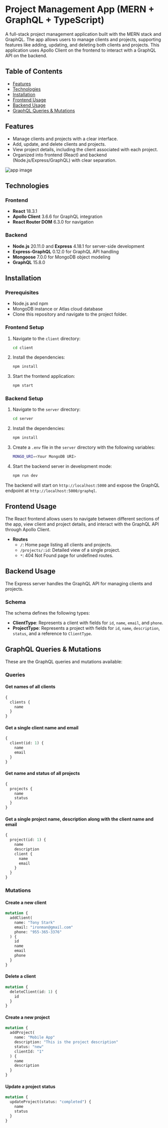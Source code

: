 # Project Management App (MERN + GraphQL + TypeScript)

A full-stack project management application built with the MERN stack and GraphQL. The app allows users to manage clients and projects, supporting features like adding, updating, and deleting both clients and projects. This application uses Apollo Client on the frontend to interact with a GraphQL API on the backend.

## Table of Contents

- [Features](#features)
- [Technologies](#technologies)
- [Installation](#installation)
- [Frontend Usage](#frontend-usage)
- [Backend Usage](#backend-usage)
- [GraphQL Queries & Mutations](#graphql-queries--mutations)

## Features

- Manage clients and projects with a clear interface.
- Add, update, and delete clients and projects.
- View project details, including the client associated with each project.
- Organized into frontend (React) and backend (Node.js/Express/GraphQL) with clear separation.

![app image](./assets/image.png)

## Technologies

### Frontend

- **React** 18.3.1
- **Apollo Client** 3.6.6 for GraphQL integration
- **React Router DOM** 6.3.0 for navigation

### Backend

- **Node.js** 20.11.0 and **Express** 4.18.1 for server-side development
- **Express-GraphQL** 0.12.0 for GraphQL API handling
- **Mongoose** 7.0.0 for MongoDB object modeling
- **GraphQL** 15.8.0

## Installation

### Prerequisites

- Node.js and npm
- MongoDB instance or Atlas cloud database
- Clone this repository and navigate to the project folder.

### Frontend Setup

1. Navigate to the `client` directory:

   ```bash
   cd client
   ```

2. Install the dependencies:

   ```bash
   npm install
   ```

3. Start the frontend application:

   ```bash
   npm start
   ```

### Backend Setup

1. Navigate to the `server` directory:

   ```bash
   cd server
   ```

2. Install the dependencies:

   ```bash
   npm install
   ```

3. Create a `.env` file in the `server` directory with the following variables:

   ```bash
   MONGO_URI=<Your MongoDB URI>
   ```

4. Start the backend server in development mode:

   ```bash
   npm run dev
   ```

The backend will start on `http://localhost:5000` and expose the GraphQL endpoint at `http://localhost:5000/graphql`.

## Frontend Usage

The React frontend allows users to navigate between different sections of the app, view client and project details, and interact with the GraphQL API through Apollo Client.

- **Routes**
  - `/`: Home page listing all clients and projects.
  - `/projects/:id`: Detailed view of a single project.
  - `*`: 404 Not Found page for undefined routes.

## Backend Usage

The Express server handles the GraphQL API for managing clients and projects.

### Schema

The schema defines the following types:

- **ClientType**: Represents a client with fields for `id`, `name`, `email`, and `phone`.
- **ProjectType**: Represents a project with fields for `id`, `name`, `description`, `status`, and a reference to `ClientType`.

## GraphQL Queries & Mutations

These are the GraphQL queries and mutations available:

### Queries

#### Get names of all clients

```graphql
{
  clients {
    name
  }
}
```

#### Get a single client name and email

```graphql
{
  client(id: 1) {
    name
    email
  }
}
```

#### Get name and status of all projects

```graphql
{
  projects {
    name
    status
  }
}
```

#### Get a single project name, description along with the client name and email

```graphql
{
  project(id: 1) {
    name
    description
    client {
      name
      email
    }
  }
}
```

### Mutations

#### Create a new client

```graphql
mutation {
  addClient(
    name: "Tony Stark"
    email: "ironman@gmail.com"
    phone: "955-365-3376"
  ) {
    id
    name
    email
    phone
  }
}
```

#### Delete a client

```graphql
mutation {
  deleteClient(id: 1) {
    id
  }
}
```

#### Create a new project

```graphql
mutation {
  addProject(
    name: "Mobile App"
    description: "This is the project description"
    status: "new"
    clientId: "1"
  ) {
    name
    description
  }
}
```

#### Update a project status

```graphql
mutation {
  updateProject(status: "completed") {
    name
    status
  }
}
```
